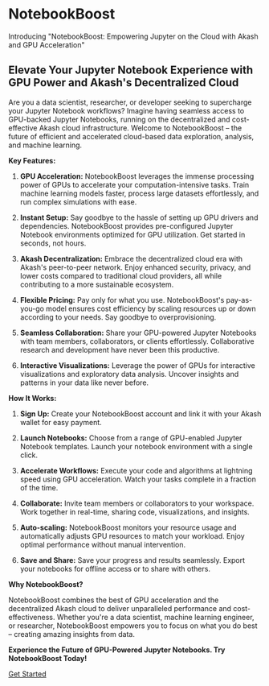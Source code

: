 # NotebookBoost

Introducing "NotebookBoost: Empowering Jupyter on the Cloud with Akash and GPU Acceleration"

## Elevate Your Jupyter Notebook Experience with GPU Power and Akash's Decentralized Cloud

Are you a data scientist, researcher, or developer seeking to supercharge your Jupyter Notebook workflows? Imagine having seamless access to GPU-backed Jupyter Notebooks, running on the decentralized and cost-effective Akash cloud infrastructure. Welcome to NotebookBoost – the future of efficient and accelerated cloud-based data exploration, analysis, and machine learning.

**Key Features:**

1. **GPU Acceleration:** NotebookBoost leverages the immense processing power of GPUs to accelerate your computation-intensive tasks. Train machine learning models faster, process large datasets effortlessly, and run complex simulations with ease.

2. **Instant Setup:** Say goodbye to the hassle of setting up GPU drivers and dependencies. NotebookBoost provides pre-configured Jupyter Notebook environments optimized for GPU utilization. Get started in seconds, not hours.

3. **Akash Decentralization:** Embrace the decentralized cloud era with Akash's peer-to-peer network. Enjoy enhanced security, privacy, and lower costs compared to traditional cloud providers, all while contributing to a more sustainable ecosystem.

4. **Flexible Pricing:** Pay only for what you use. NotebookBoost's pay-as-you-go model ensures cost efficiency by scaling resources up or down according to your needs. Say goodbye to overprovisioning.

5. **Seamless Collaboration:** Share your GPU-powered Jupyter Notebooks with team members, collaborators, or clients effortlessly. Collaborative research and development have never been this productive.

6. **Interactive Visualizations:** Leverage the power of GPUs for interactive visualizations and exploratory data analysis. Uncover insights and patterns in your data like never before.

**How It Works:**

1. **Sign Up:** Create your NotebookBoost account and link it with your Akash wallet for easy payment.

2. **Launch Notebooks:** Choose from a range of GPU-enabled Jupyter Notebook templates. Launch your notebook environment with a single click.

3. **Accelerate Workflows:** Execute your code and algorithms at lightning speed using GPU acceleration. Watch your tasks complete in a fraction of the time.

4. **Collaborate:** Invite team members or collaborators to your workspace. Work together in real-time, sharing code, visualizations, and insights.

5. **Auto-scaling:** NotebookBoost monitors your resource usage and automatically adjusts GPU resources to match your workload. Enjoy optimal performance without manual intervention.

6. **Save and Share:** Save your progress and results seamlessly. Export your notebooks for offline access or to share with others.

**Why NotebookBoost?**

NotebookBoost combines the best of GPU acceleration and the decentralized Akash cloud to deliver unparalleled performance and cost-effectiveness. Whether you're a data scientist, machine learning engineer, or researcher, NotebookBoost empowers you to focus on what you do best – creating amazing insights from data.

**Experience the Future of GPU-Powered Jupyter Notebooks. Try NotebookBoost Today!**

[Get Started](https://notebookboost.com)
